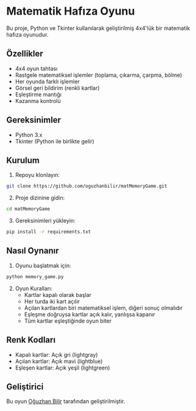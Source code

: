 # Matematik Hafıza Oyunu

Bu proje, Python ve Tkinter kullanılarak geliştirilmiş 4x4'lük bir matematik hafıza oyunudur.

## Özellikler

- 4x4 oyun tahtası
- Rastgele matematiksel işlemler (toplama, çıkarma, çarpma, bölme)
- Her oyunda farklı işlemler
- Görsel geri bildirim (renkli kartlar)
- Eşleştirme mantığı
- Kazanma kontrolü

## Gereksinimler

- Python 3.x
- Tkinter (Python ile birlikte gelir)

## Kurulum

1. Repoyu klonlayın:
```bash
git clone https://github.com/oguzhanbilir/matMemoryGame.git
```

2. Proje dizinine gidin:
```bash
cd matMemoryGame
```

3. Gereksinimleri yükleyin:
```bash
pip install -r requirements.txt
```

## Nasıl Oynanır

1. Oyunu başlatmak için:
```bash
python memory_game.py
```

2. Oyun Kuralları:
   - Kartlar kapalı olarak başlar
   - Her turda iki kart açılır
   - Açılan kartlardan biri matematiksel işlem, diğeri sonuç olmalıdır
   - Eşleşme doğruysa kartlar açık kalır, yanlışsa kapanır
   - Tüm kartlar eşleştiğinde oyun biter

## Renk Kodları

- Kapalı kartlar: Açık gri (lightgray)
- Açılan kartlar: Açık mavi (lightblue)
- Eşleşen kartlar: Açık yeşil (lightgreen)

## Geliştirici

Bu oyun [Oğuzhan Bilir](https://github.com/oguzhanbilir) tarafından geliştirilmiştir.
